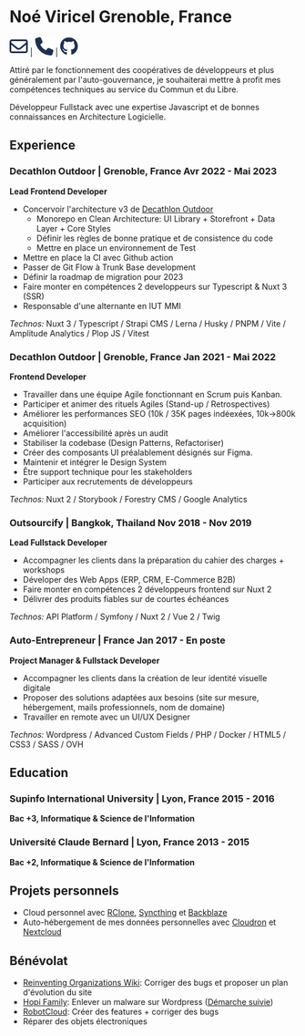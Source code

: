 # Noé Viricel <location id="main-location">Grenoble, France</location>

<span class="info">[![Mail](assets/envelope-regular.svg)](mailto:noe.viricel@wazo-lab.io) |
[![ Téléphone](assets/phone-solid.svg)](tel:+33749373412) |
[![Github](assets/github.svg)](https://github.com/wazolab)</span>

Attiré par le fonctionnement des coopératives de développeurs et plus généralement par l'auto-gouvernance, je souhaiterai mettre à profit mes compétences techniques au service du Commun et du Libre.

Développeur Fullstack avec une expertise Javascript et de bonnes connaissances en Architecture Logicielle.

## Experience
### Decathlon Outdoor | <location>Grenoble, France</location> <time>Avr 2022 - Mai 2023</time>
**Lead Frontend Developer**
- Concervoir l'architecture v3 de [Decathlon Outdoor](https://decathlon-outdoor.com)
    - Monorepo en Clean Architecture: UI Library + Storefront + Data Layer + Core Styles
    - Définir les règles de bonne pratique et de consistence du code
    - Mettre en place un environnement de Test
- Mettre en place la CI avec Github action
- Passer de Git Flow à Trunk Base development
- Définir la roadmap de migration pour 2023
- Faire monter en compétences 2 developpeurs sur Typescript & Nuxt 3 (SSR)
- Responsable d'une alternante en IUT MMI

_Technos:_ Nuxt 3 / Typescript / Strapi CMS / Lerna / Husky / PNPM / Vite / Amplitude Analytics / Plop JS / Vitest

### Decathlon Outdoor | <location>Grenoble, France</location> <time>Jan 2021 - Mai 2022</time>
**Frontend Developer**
- Travailler dans une équipe Agile fonctionnant en Scrum puis Kanban.
- Participer et animer des rituels Agiles (Stand-up / Retrospectives)
- Améliorer les performances SEO (10k / 35K pages indéexées, 10k->800k acquisition)
- Améliorer l'accessibilité après un audit
- Stabiliser la codebase (Design Patterns, Refactoriser)
- Créer des composants UI préalablement désignés sur Figma.
- Maintenir et intégrer le Design System
- Être support technique pour les stakeholders
- Participer aux recrutements de développeurs

_Technos:_ Nuxt 2 / Storybook / Forestry CMS / Google Analytics

### Outsourcify | <location>Bangkok, Thailand</location> <time>Nov 2018 - Nov 2019</time>
**Lead Fullstack Developer**
- Accompagner les clients dans la préparation du cahier des charges + workshops
- Déveloper des Web Apps (ERP, CRM, E-Commerce B2B)
- Faire monter en compétences 2 développeurs frontend sur Nuxt 2
- Délivrer des produits fiables sur de courtes échéances

_Technos:_ API Platform / Symfony / Nuxt 2 / Vue 2 / Twig

### Auto-Entrepreneur | <location>France</location> <time>Jan 2017 - En poste</time>
**Project Manager & Fullstack Developer**
- Accompagner les clients dans la création de leur identité visuelle digitale
- Proposer des solutions adaptées aux besoins (site sur mesure, hébergement, mails professionnels, nom de domaine)
- Travailler en remote avec un UI/UX Designer

_Technos:_ Wordpress / Advanced Custom Fields / PHP / Docker / HTML5 / CSS3 / SASS / OVH

## Education

### Supinfo International University | <location>Lyon, France</location> <time>2015 - 2016</time>
**Bac +3, Informatique & Science de l'Information**

### Université Claude Bernard | <location>Lyon, France</location> <time>2013 - 2015</time>
**Bac +2, Informatique & Science de l'Information**

## Projets personnels
- Cloud personnel avec [RClone](https://rclone.org/), [Syncthing](https://syncthing.net/) et [Backblaze](https://www.backblaze.com/)
- Auto-hébergement de mes données personnelles avec [Cloudron](https://www.cloudron.io/) et [Nextcloud](https://nextcloud.com/)

## Bénévolat
- [Reinventing Organizations Wiki](https://reinventingorganizationswiki.com/en/): Corriger des bugs et proposer un plan d'évolution du site
- [Hopi Family](https://www.facebook.com/Family.Hopi): Enlever un malware sur Wordpress ([Démarche suivie](https://wazolab.notion.site/WP-Malware-4d35f24af2fc4f8193688df47b71fd58))
- [RobotCloud](https://github.com/robot-cloud): Créer des features + corriger des bugs
- Réparer des objets électroniques

<link rel="stylesheet" type="text/css" href="index.css">